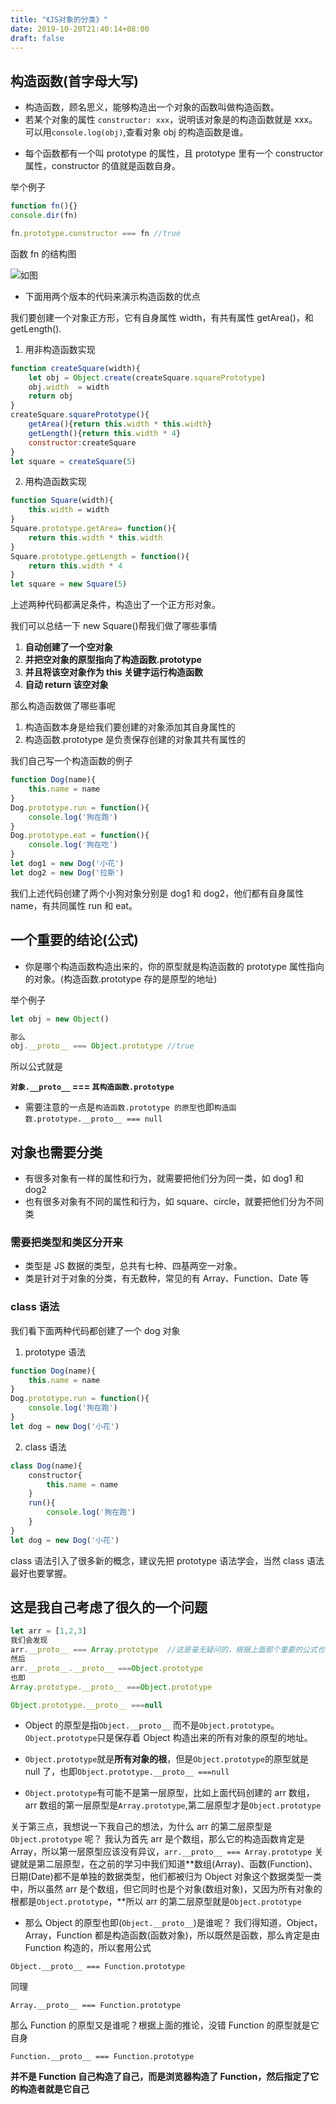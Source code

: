 ```yaml
---
title: "《JS对象的分类》"
date: 2019-10-20T21:40:14+08:00
draft: false
---
```


## 构造函数(首字母大写)

- 构造函数，顾名思义，能够构造出一个对象的函数叫做构造函数。
- 若某个对象的属性 `constructor: xxx`，说明该对象是的构造函数就是 xxx。可以用`console.log(obj)`,查看对象 obj 的构造函数是谁。

* 每个函数都有一个叫 prototype 的属性，且 prototype 里有一个 constructor 属性，constructor 的值就是函数自身。

举个例子

```JavaScript
function fn(){}
console.dir(fn)

fn.prototype.constructor === fn //true
```

函数 fn 的结构图

![如图](/images/constructor.png)

- 下面用两个版本的代码来演示构造函数的优点

我们要创建一个对象正方形，它有自身属性 width，有共有属性 getArea()，和 getLength().

1. 用非构造函数实现

```JavaScript
function createSquare(width){
    let obj = Object.create(createSquare.squarePrototype)
    obj.width  = width
    return obj
}
createSquare.squarePrototype(){
    getArea(){return this.width * this.width}
    getLength(){return this.width * 4}
    constructor:createSquare
}
let square = createSquare(5)
```

2. 用构造函数实现

```JavaScript
function Square(width){
    this.width = width
}
Square.prototype.getArea= function(){
    return this.width * this.width
}
Square.prototype.getLength = function(){
    return this.width * 4
}
let square = new Square(5)
```

上述两种代码都满足条件，构造出了一个正方形对象。

我们可以总结一下 new Square()帮我们做了哪些事情

1. **自动创建了一个空对象**
2. **并把空对象的原型指向了构造函数.prototype**
3. **并且将该空对象作为 this 关键字运行构造函数**
4. **自动 return 该空对象**

那么构造函数做了哪些事呢

1. 构造函数本身是给我们要创建的对象添加其自身属性的
2. 构造函数.prototype 是负责保存创建的对象其共有属性的

我们自己写一个构造函数的例子

```JavaScript
function Dog(name){
    this.name = name
}
Dog.prototype.run = function(){
    console.log('狗在跑')
}
Dog.prototype.eat = function(){
    console.log('狗在吃')
}
let dog1 = new Dog('小花')
let dog2 = new Dog('拉斯')
```

我们上述代码创建了两个小狗对象分别是 dog1 和 dog2，他们都有自身属性 name，有共同属性 run 和 eat。

## 一个重要的结论(公式)

- 你是哪个构造函数构造出来的，你的原型就是构造函数的 prototype 属性指向的对象。(构造函数.prototype 存的是原型的地址)

举个例子

```JavaScript
let obj = new Object()

那么
obj.__proto__ === Object.prototype //true
```

所以公式就是

**`对象.__proto__` === `其构造函数.prototype`**

- 需要注意的一点是`构造函数.prototype 的原型`也即`构造函数.prototype.__proto__ === null`

## 对象也需要分类

- 有很多对象有一样的属性和行为，就需要把他们分为同一类，如 dog1 和 dog2
- 也有很多对象有不同的属性和行为，如 square、circle，就要把他们分为不同类

### 需要把类型和类区分开来

- 类型是 JS 数据的类型，总共有七种、四基两空一对象。
- 类是针对于对象的分类，有无数种，常见的有 Array、Function、Date 等

### class 语法

我们看下面两种代码都创建了一个 dog 对象

1. prototype 语法

```JavaScript
function Dog(name){
    this.name = name
}
Dog.prototype.run = function(){
    console.log('狗在跑')
}
let dog = new Dog('小花')
```

2. class 语法

```JavaScript
class Dog(name){
    constructor{
        this.name = name
    }
    run(){
        console.log('狗在跑')
    }
}
let dog = new Dog('小花')
```

class 语法引入了很多新的概念，建议先把 prototype 语法学会，当然 class 语法最好也要掌握。

## 这是我自己考虑了很久的一个问题

```JavaScript
let arr = [1,2,3]
我们会发现
arr.__proto__ === Array.prototype  //这是毫无疑问的，根据上面那个重要的公式也可推出来
然后
arr.__proto__.__proto__ ===Object.prototype
也即
Array.prototype.__proto__ ===Object.prototype

Object.prototype.__proto__ ===null

```

- Object 的原型是指`Object.__proto__` 而不是`Object.prototype`。`Object.prototype`只是保存着 Object 构造出来的所有对象的原型的地址。

* `Object.prototype`就是**所有对象的根**，但是`Object.prototype`的原型就是 null 了，也即`Object.prototype.__proto__ ===null`

* `Object.prototype`有可能不是第一层原型，比如上面代码创建的 arr 数组，arr 数组的第一层原型是`Array.prototype`,第二层原型才是`Object.prototype`

关于第三点，我想说一下我自己的想法，为什么 arr 的第二层原型是`Object.prototype` 呢？ 我认为首先 arr 是个数组，那么它的构造函数肯定是 Array，所以第一层原型应该没有异议，`arr.__proto__ === Array.prototype` 关键就是第二层原型，在之前的学习中我们知道**数组(Array)、函数(Function)、日期(Date)都不是单独的数据类型，他们都被归为 Object 对象这个数据类型一类中，所以虽然 arr 是个数组，但它同时也是个对象(数组对象)，又因为所有对象的根都是`Object.prototype`，**所以 arr 的第二层原型就是`Object.prototype`

- 那么 Object 的原型也即(`Object.__proto__`)是谁呢？ 我们得知道，Object，Array，Function 都是构造函数(函数对象)，所以既然是函数，那么肯定是由 Function 构造的，所以套用公式

`Object.__proto__ === Function.prototype`

同理

`Array.__proto__ === Function.prototype`

那么 Function 的原型又是谁呢？根据上面的推论，没错 Function 的原型就是它自身

`Function.__proto__ === Function.prototype`

**并不是 Function 自己构造了自己，而是浏览器构造了 Function，然后指定了它的构造者就是它自己**
